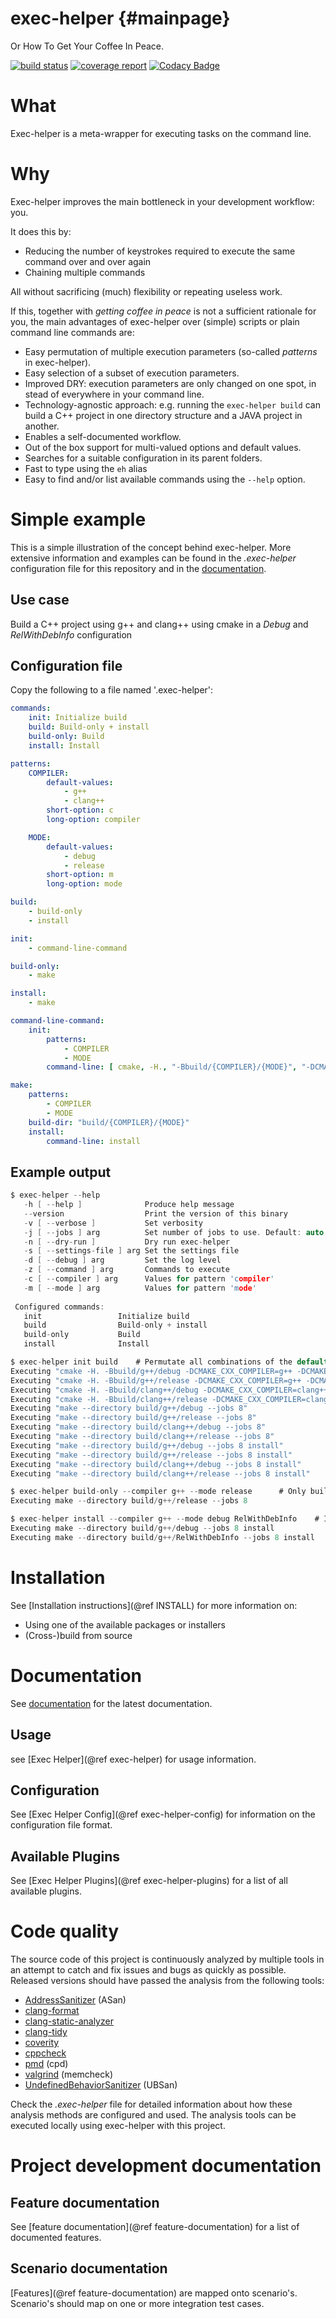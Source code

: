 exec-helper   {#mainpage}
==========
Or How To Get Your Coffee In Peace.

[![build status](https://gitlab.com/bverhagen/exec-helper/badges/master/build.svg?branch=master)](https://gitlab.com/bverhagen/exec-helper/commits/master)
[![coverage report](https://gitlab.com/bverhagen/exec-helper/badges/master/coverage.svg?job=coverage)](http://bverhagen.gitlab.io/exec-helper/coverage/index.html)
[![Codacy Badge](https://api.codacy.com/project/badge/Grade/98d9b8174f0d4a8ba79adebda064093d)](https://www.codacy.com/app/bverhagen/exec-helper?utm_source=github.com&amp;utm_medium=referral&amp;utm_content=bverhagen/exec-helper&amp;utm_campaign=Badge_Grade)

# What
Exec-helper is a meta-wrapper for executing tasks on the command line.

# Why
Exec-helper improves the main bottleneck in your development workflow: you.

It does this by:

- Reducing the number of keystrokes required to execute the same command over and over again
- Chaining multiple commands

All without sacrificing (much) flexibility or repeating useless work.

If this, together with _getting coffee in peace_ is not a sufficient rationale for you, the main advantages of exec-helper over (simple) scripts or plain command line commands are:
- Easy permutation of multiple execution parameters (so-called _patterns_ in exec-helper).
- Easy selection of a subset of execution parameters.
- Improved DRY: execution parameters are only changed on one spot, in stead of everywhere in your command line.
- Technology-agnostic approach: e.g. running the `exec-helper build` can build a C++ project in one directory structure and a JAVA project in another.
- Enables a self-documented workflow.
- Out of the box support for multi-valued options and default values.
- Searches for a suitable configuration in its parent folders.
- Fast to type using the `eh` alias
- Easy to find and/or list available commands using the `--help` option.

# Simple example
This is a simple illustration of the concept behind exec-helper. More extensive information and examples can be found in the _.exec-helper_ configuration file for this repository and in the [documentation](http://bverhagen.gitlab.io/exec-helper/docs/html/index.html).

## Use case
Build a C++ project using g++ and clang++ using cmake in a _Debug_ and _RelWithDebInfo_ configuration

## Configuration file
Copy the following to a file named '.exec-helper':

```yaml
commands:
    init: Initialize build
    build: Build-only + install
    build-only: Build
    install: Install

patterns:
    COMPILER:
        default-values:
            - g++ 
            - clang++
        short-option: c
        long-option: compiler

    MODE:
        default-values:
            - debug
            - release
        short-option: m
        long-option: mode

build:
    - build-only
    - install

init:
    - command-line-command

build-only:
    - make

install:
    - make

command-line-command:
    init:
        patterns:
            - COMPILER
            - MODE
        command-line: [ cmake, -H., "-Bbuild/{COMPILER}/{MODE}", "-DCMAKE_CXX_COMPILER={COMPILER}", "-DCMAKE_INSTALL_PREFIX=install/{COMPILER}/{MODE}", "-DCMAKE_BUILD_TYPE={MODE}"]

make:
    patterns:
        - COMPILER
        - MODE
    build-dir: "build/{COMPILER}/{MODE}"
    install:
        command-line: install

```

## Example output

```c
$ exec-helper --help
   -h [ --help ]              Produce help message
   --version                  Print the version of this binary
   -v [ --verbose ]           Set verbosity
   -j [ --jobs ] arg          Set number of jobs to use. Default: auto
   -n [ --dry-run ]           Dry run exec-helper
   -s [ --settings-file ] arg Set the settings file
   -d [ --debug ] arg         Set the log level
   -z [ --command ] arg       Commands to execute
   -c [ --compiler ] arg      Values for pattern 'compiler'
   -m [ --mode ] arg          Values for pattern 'mode'
 
 Configured commands:
   init                 Initialize build
   build                Build-only + install
   build-only           Build
   install              Install

$ exec-helper init build    # Permutate all combinations of the default values
Executing "cmake -H. -Bbuild/g++/debug -DCMAKE_CXX_COMPILER=g++ -DCMAKE_INSTALL_PREFIX=install/g++/debug -DCMAKE_BUILD_TYPE=debug"
Executing "cmake -H. -Bbuild/g++/release -DCMAKE_CXX_COMPILER=g++ -DCMAKE_INSTALL_PREFIX=install/g++/release -DCMAKE_BUILD_TYPE=release"
Executing "cmake -H. -Bbuild/clang++/debug -DCMAKE_CXX_COMPILER=clang++ -DCMAKE_INSTALL_PREFIX=install/clang++/debug -DCMAKE_BUILD_TYPE=debug"
Executing "cmake -H. -Bbuild/clang++/release -DCMAKE_CXX_COMPILER=clang++ -DCMAKE_INSTALL_PREFIX=install/clang++/release -DCMAKE_BUILD_TYPE=release"
Executing "make --directory build/g++/debug --jobs 8"
Executing "make --directory build/g++/release --jobs 8"
Executing "make --directory build/clang++/debug --jobs 8"
Executing "make --directory build/clang++/release --jobs 8"
Executing "make --directory build/g++/debug --jobs 8 install"
Executing "make --directory build/g++/release --jobs 8 install"
Executing "make --directory build/clang++/debug --jobs 8 install"
Executing "make --directory build/clang++/release --jobs 8 install"

$ exec-helper build-only --compiler g++ --mode release      # Only build the g++ build in release mode
Executing make --directory build/g++/release --jobs 8

$ exec-helper install --compiler g++ --mode debug RelWithDebInfo    # Install a subset - even using ones not listed in the default values
Executing make --directory build/g++/debug --jobs 8 install
Executing make --directory build/g++/RelWithDebInfo --jobs 8 install
```

# Installation
See [Installation instructions](@ref INSTALL) for more information on:
- Using one of the available packages or installers
- (Cross-)build from source

# Documentation
See [documentation](http://bverhagen.gitlab.io/exec-helper/docs/html/index.html) for the latest documentation.

## Usage
see [Exec Helper](@ref exec-helper) for usage information.

## Configuration
See [Exec Helper Config](@ref exec-helper-config) for information on the configuration file format.

## Available Plugins
See [Exec Helper Plugins](@ref exec-helper-plugins) for a list of all available plugins.

# Code quality
The source code of this project is continuously analyzed by multiple tools in an attempt to catch and fix issues and bugs as quickly as possible. Released versions should have passed the analysis from the following tools:
- [AddressSanitizer](https://clang.llvm.org/docs/AddressSanitizer.html) (ASan)
- [clang-format](https://clang.llvm.org/docs/UndefinedBehaviorSanitizer.html)
- [clang-static-analyzer](https://clang-analyzer.llvm.org)
- [clang-tidy](http://clang.llvm.org/extra/clang-tidy)
- [coverity](https://scan.coverity.com/projects/exec-helper)
- [cppcheck](http://cppcheck.sourceforge.net)
- [pmd](https://pmd.github.io) (cpd)
- [valgrind](http://valgrind.org) (memcheck)
- [UndefinedBehaviorSanitizer](https://clang.llvm.org/docs/UndefinedBehaviorSanitizer.html) (UBSan)

Check the _.exec-helper_ file for detailed information about how these analysis methods are configured and used. The analysis tools can be executed locally using exec-helper with this project.

# Project development documentation
## Feature documentation
See [feature documentation](@ref feature-documentation) for a list of documented features.

## Scenario documentation
[Features](@ref feature-documentation) are mapped onto scenario's. Scenario's should map on one or more integration test cases.
